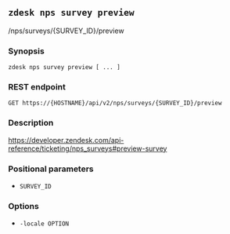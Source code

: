 ## `zdesk nps survey preview`

/nps/surveys/{SURVEY_ID}/preview

### Synopsis

    zdesk nps survey preview [ ... ]

### REST endpoint

    GET https://{HOSTNAME}/api/v2/nps/surveys/{SURVEY_ID}/preview

### Description

https://developer.zendesk.com/api-reference/ticketing/nps_surveys#preview-survey

### Positional parameters

* `SURVEY_ID`

### Options

* `-locale OPTION`

